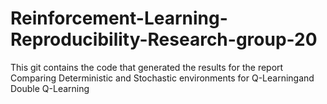 # Reinforcement-Learning-Reproducibility-Research-group-20

This git contains the code that generated the results for the report Comparing Deterministic and Stochastic environments for Q-Learningand Double Q-Learning
